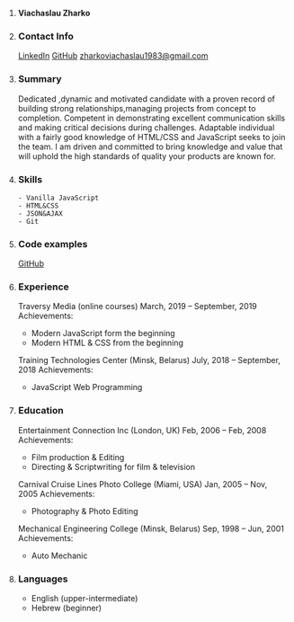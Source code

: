 1. **Viachaslau Zharko**
2. ### Contact Info 
      [LinkedIn](https://www.linkedin.com/in/zharko/)
      [GitHub](https://github.com/VonKrolock)
      <zharkoviachaslau1983@gmail.com>
      

3. ### Summary
      Dedicated ,dynamic and motivated candidate with a proven record of building strong relationships,managing projects from concept to completion. Competent in demonstrating excellent communication skills and making critical decisions during challenges. Adaptable individual with a fairly good knowledge of HTML/CSS and JavaScript seeks to join the team. I am driven and committed to bring knowledge and value that will uphold the high standards of quality your products are known for.
 
4. ### Skills 
       - Vanilla JavaScript
       - HTML&CSS
       - JSON&AJAX
       - Git
 

5. ### Code examples 
      [GitHub](https://github.com/VonKrolock)

6. ### Experience 
      Traversy Media (online courses)
      March, 2019 – September, 2019
      Achievements: 
      * Modern JavaScript form the beginning
      * Modern HTML & CSS from the beginning


      Training Technologies Center (Minsk, Belarus)
      July, 2018 – September, 2018 
      Achievements: 
      * JavaScript Web Programming

7. ### Education 
      Entertainment Connection Inc (London, UK)
      Feb, 2006 – Feb, 2008
      Achievements: 
      * Film production & Editing
      * Directing & Scriptwriting for film & television

      Carnival Cruise Lines Photo College (Miami, USA)
      Jan, 2005 – Nov, 2005
      Achievements: 
      * Photography & Photo Editing

      Mechanical Engineering College (Minsk, Belarus)
      Sep, 1998 – Jun, 2001
      Achievements: 
      * Auto Mechanic

8. ### Languages
      * English (upper-intermediate)
      * Hebrew (beginner)

